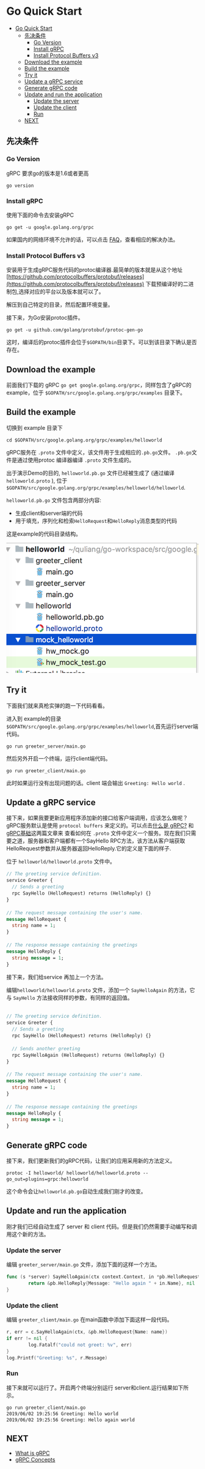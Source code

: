 # Go Quick Start
<!-- TOC -->

- [Go Quick Start](#go-quick-start)
  - [先决条件](#%E5%85%88%E5%86%B3%E6%9D%A1%E4%BB%B6)
    - [Go Version](#go-version)
    - [Install gRPC](#install-grpc)
    - [Install Protocol Buffers v3](#install-protocol-buffers-v3)
  - [Download the example](#download-the-example)
  - [Build the example](#build-the-example)
  - [Try it](#try-it)
  - [Update a gRPC service](#update-a-grpc-service)
  - [Generate gRPC code](#generate-grpc-code)
  - [Update and run the application](#update-and-run-the-application)
    - [Update the server](#update-the-server)
    - [Update the client](#update-the-client)
    - [Run](#run)
  - [NEXT](#next)

## 先决条件
<!-- /TOC -->
### Go Version

gRPC 要求go的版本是1.6或者更高

```shell
go version
```

### Install gRPC

使用下面的命令去安装gRPC

```shell
go get -u google.golang.org/grpc
```

如果国内的网络环境不允许的话，可以点击 [FAQ](https://github.com/grpc/grpc-go#FAQ)，查看相应的解决办法。

### Install Protocol Buffers v3

安装用于生成gRPC服务代码的protoc编译器.最简单的版本就是从这个地址  [https://github.com/protocolbuffers/protobuf/releases](https://github.com/protocolbuffers/protobuf/releases) 下载预编译好的二进制包,选择对应的平台以及版本就可以了。

解压到自己特定的目录，然后配置环境变量。

接下来，为Go安装protoc插件。

```shell
go get -u github.com/golang/protobuf/protoc-gen-go
```

这时，编译后的protoc插件会位于`$GOPATH/bin`目录下。可以到该目录下确认是否存在。

## Download the example

前面我们下载的 gRPC `go get google.golang.org/grpc`，同样包含了gRPC的example，位于 `$GOPATH/src/google.golang.org/grpc/examples` 目录下。

## Build the example

切换到 example 目录下

```shell
cd $GOPATH/src/google.golang.org/grpc/examples/helloworld
```

gRPC服务在 `.proto` 文件中定义，该文件用于生成相应的`.pb.go`文件。 `.pb.go`文件是通过使用protoc 编译器编译 `.proto` 文件生成的。

出于演示Demo的目的, `helloworld.pb.go` 文件已经被生成了 (通过编译 `helloworld.proto` ), 位于 `$GOPATH/src/google.golang.org/grpc/examples/helloworld/helloworld`.

`helloworld.pb.go` 文件包含两部分内容:

- 生成client和server端的代码
- 用于填充，序列化和检索`HelloRequest`和`HelloReply`消息类型的代码

这是example的代码目录结构。  

![grpc-example](../images/grpc-example.png)

## Try it

下面我们就来真枪实弹的跑一下代码看看。

进入到 example的目录 `$GOPATH/src/google.golang.org/grpc/examples/helloworld`,首先运行server端代码。

```shell
go run greeter_server/main.go
```

然后另外开启一个终端，运行client端代码。

```shell
go run greeter_client/main.go

```

此时如果运行没有出现问题的话。client 端会输出 `Greeting: Hello world` .

## Update a gRPC service

接下来，如果我要更新应用程序添加新的接口给客户端调用，应该怎么做呢？gRPC服务默认是使用 `protocol buffers` 来定义的。可以点击[什么是 gRPC?](what-grpc.md) 和 [gRPC基础](grpc-basic.md)这两篇文章来 查看如何在 `.proto` 文件中定义一个服务。现在我们只需要之道，服务器和客户端都有一个SayHello RPC方法，该方法从客户端获取HelloRequest参数并从服务器返回HelloReply.它的定义是下面的样子.

位于 `helloworld/helloworld.proto` 文件中。

```protobuf
// The greeting service definition.
service Greeter {
  // Sends a greeting
  rpc SayHello (HelloRequest) returns (HelloReply) {}
}

// The request message containing the user's name.
message HelloRequest {
  string name = 1;
}

// The response message containing the greetings
message HelloReply {
  string message = 1;
}

```

接下来，我们给service 再加上一个方法。  

编辑`helloworld/helloworld.proto` 文件，添加一个 `SayHelloAgain` 的方法，它与 `SayHello` 方法接收同样的参数，有同样的返回值。

```protobuf

// The greeting service definition.
service Greeter {
  // Sends a greeting
  rpc SayHello (HelloRequest) returns (HelloReply) {}

  // Sends another greeting
  rpc SayHelloAgain (HelloRequest) returns (HelloReply) {}
}

// The request message containing the user's name.
message HelloRequest {
  string name = 1;
}

// The response message containing the greetings
message HelloReply {
  string message = 1;
}

```

## Generate gRPC code

接下来，我们更新我们的gRPC代码，让我们的应用采用新的方法定义。

```shell
protoc -I helloworld/ helloworld/helloworld.proto --go_out=plugins=grpc:helloworld
```

这个命令会让`helloworld.pb.go`自动生成我们刚才的改变。

## Update and run the application

刚才我们已经自动生成了 server 和 client 代码。但是我们仍然需要手动编写和调用这个新的方法。  

### Update the server

编辑 `greeter_server/main.go` 文件，添加下面的这样一个方法。

```go
func (s *server) SayHelloAgain(ctx context.Context, in *pb.HelloRequest) (*pb.HelloReply, error) {
        return &pb.HelloReply{Message: "Hello again " + in.Name}, nil
}
```

### Update the client

编辑 `greeter_client/main.go` 在main函数中添加下面这样一段代码。

```go
r, err = c.SayHelloAgain(ctx, &pb.HelloRequest{Name: name})
if err != nil {
        log.Fatalf("could not greet: %v", err)
}
log.Printf("Greeting: %s", r.Message)
```

### Run

接下来就可以运行了。开启两个终端分别运行 server和client.运行结果如下所示。

```shell
go run greeter_client/main.go
2019/06/02 19:25:56 Greeting: Hello world
2019/06/02 19:25:56 Greeting: Hello again world
```

## NEXT

- [What is gRPC](what-grpc.md)
- [gRPC Concepts](grpc-concepts.md)

